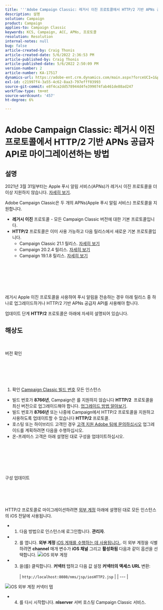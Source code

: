 ```yaml
---
title: '''Adobe Campaign Classic: 레거시 이진 프로토콜에서 HTTP/2 기반 APNs 공급자 API''로 마이그레이션하는 방법'
description: 설명
solution: Campaign
product: Campaign
applies-to: Campaign Classic
keywords: KCS, Campaign, ACC, APNs, 프로토콜
resolution: Resolution
internal-notes: null
bug: false
article-created-by: Craig Thonis
article-created-date: 5/6/2022 2:36:53 PM
article-published-by: Craig Thonis
article-published-date: 5/6/2022 2:50:09 PM
version-number: 2
article-number: KA-17517
dynamics-url: https://adobe-ent.crm.dynamics.com/main.aspx?forceUCI=1&pagetype=entityrecord&etn=knowledgearticle&id=37355bf2-49cd-ec11-a7b5-6045bd00d4f5
exl-id: c21997f4-3a55-4c62-8aa3-797efff03993
source-git-commit: e8f4ca2dd578944d4fe399074fab461de88ad247
workflow-type: tm+mt
source-wordcount: '457'
ht-degree: 6%

---
```


# Adobe Campaign Classic: 레거시 이진 프로토콜에서 HTTP/2 기반 APNs 공급자 API로 마이그레이션하는 방법

## 설명


2021년 3월 31일부터는 Apple 푸시 알림 서비스(APNs)가 레거시 이진 프로토콜을 더 이상 지원하지 않습니다. [자세히 보기](https://developer.apple.com/kr/news/?id=c88acm2b).

Adobe Campaign Classic은 두 개의 APNs(Apple 푸시 알림 서비스) 프로토콜을 지원합니다.

- <b>레거시 이진</b> 프로토콜 - 모든 Campaign Classic 버전에 대한 기본 프로토콜입니다.
- <b>HTTP/2</b> 프로토콜은 이미 사용 가능하고 다음 릴리스에서 새로운 기본 프로토콜입니다. 
   - Campaign Classic 21.1 릴리스. [자세히 보기](https://experienceleague.adobe.com/docs/campaign-classic/using/release-notes/gs-release/gold-standard.html)
   - Campaign 20.2.4 릴리스. [자세히 보기](https://experienceleague.adobe.com/docs/campaign-classic/using/release-notes/previous-releases/release--20-2.html?lang=en#release-notes)
   - Campaign 19.1.8 릴리스. [자세히 보기](https://experienceleague.adobe.com/docs/campaign-classic/using/release-notes/previous-releases/release--19-1.html?lang=en#release-19-1-8-build-9039)

<br><br><br><br> <br><br>
레거시 Apple 이진 프로토콜을 사용하여 푸시 알림을 전송하는 경우 아래 릴리스 중 하나로 업그레이드하거나 HTTP/2 기반 APNs 공급자 API를 사용해야 합니다.

업데이트 단계 <b>HTTP/2</b> 프로토콜은 아래에 자세히 설명되어 있습니다.


## 해상도

<br><br>버전 확인<br><br><br><br> <br><br>
1) 확인 [Campaign Classic 빌드 번호](https://docs.adobe.com/content/help/en/campaign-classic/using/getting-started/starting-with-adobe-campaign/launching-adobe-campaign.html#getting-your-campaign-version) 모든 인스턴스

- 빌드 번호가 <b>8766년</b>, Campaign은 를 지원하지 않습니다 <b>HTTP/2</b>  프로토콜을 최신 버전으로 업그레이드해야 합니다. [업그레이드 방법 알아보기](https://helpx.adobe.com/kr/campaign/kb/acc-build-upgrade.html).
- 빌드 번호가 <b>8766년</b> 또는 나중에 Campaign에서 HTTP/2 프로토콜을 지원하고 사용하도록 업데이트할 수 있습니다 <b>HTTP/2</b> 프로토콜.
- 호스팅 또는 하이브리드 고객인 경우 [고객 지원 Adobe 팀에 문의하십시오](https://docs.adobe.com/content/help/ko-KR/customer-one/using/home.html) 업그레이드를 계획하려면 다음을 수행하십시오.
- 온-프레미스 고객은 아래 설명된 대로 구성을 업데이트하십시오.

<br><br><br><br> <br><br>구성 업데이트<br><br><br><br> <br><br>
HTTP/2 프로토콜로 마이그레이션하려면 [외부 계정](https://docs.adobe.com/content/help/en/campaign-classic/using/getting-started/administration-basics/external-accounts.html) 아래에 설명된 대로 모든 인스턴스의 iOS 전달에 사용됩니다.

- 
   1) 다음 방법으로 인스턴스에 로그인합니다. <b>관리자</b>.


- 
   2) 를 엽니다. <b>외부 계정</b> [iOS 게재를 수행하는 데 사용됩니다.](https://experienceleague.adobe.com/docs/campaign-classic/using/sending-messages/sending-push-notifications/configure-the-mobile-app/configuring-the-mobile-application.html). 이 외부 계정을 식별하려면 <b>channel</b> 매개 변수가 <b>iOS 채널</b> 그리고 <b>활성화됨</b> 다음과 같이 옵션을 선택합니다.
      ![iOS 외부 계정](https://helpx.adobe.com/content/dam/help/en/campaign/kb/migrate-to-http2/jcr_content/main-pars/procedure/proc_par/step_1/step_par/image/iOS-ext-account.png "iOS-ext-account")


- 
   3) 을(를) 클릭합니다. <b>커넥터</b> 탭하고 다음 값 설정 <b>커넥터의 액세스 URL</b> 변환:
      <br> <br>
   | `http://localhost:8080/nms/jsp/iosHTTP2.jsp` |
   | --- |

![iOS 외부 계정 커넥터 탭](https://helpx.adobe.com/content/dam/help/en/campaign/kb/migrate-to-http2/jcr_content/main-pars/procedure/proc_par/step/step_par/image/iOs-ext-account-connector.png "iOs-ext-account-connector")


- 
   4) 를 다시 시작합니다. <b>nlserver</b> 서버 호스팅 Campaign Classic 서비스.

